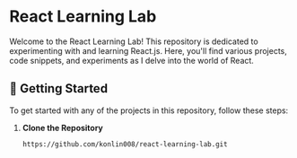 # React Learning Lab

Welcome to the React Learning Lab! This repository is dedicated to experimenting with and learning React.js. Here, you'll find various projects, code snippets, and experiments as I delve into the world of React.

## 🚀 Getting Started

To get started with any of the projects in this repository, follow these steps:

1. **Clone the Repository**

   ```bash
   https://github.com/konlin008/react-learning-lab.git
